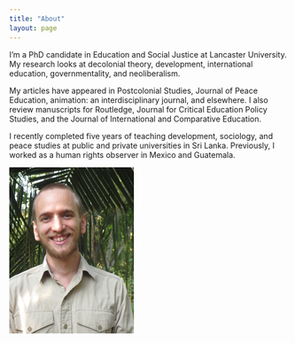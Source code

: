 ```yaml
---
title: "About"
layout: page
---
```


I’m a PhD candidate in Education and Social Justice at Lancaster University. My research looks at decolonial theory, development, international education, governmentality, and neoliberalism.

My articles have appeared in Postcolonial Studies, Journal of Peace Education, animation: an interdisciplinary journal, and elsewhere. I also review manuscripts for Routledge, Journal for Critical Education Policy Studies, and the Journal of International and Comparative Education.

I recently completed five years of teaching development, sociology, and peace studies at public and private universities in Sri Lanka. Previously, I worked as a human rights observer in Mexico and Guatemala.


![DavidGolding.jpg](/assets/DavidGolding.JPG)
